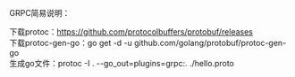 GRPC简易说明：<br>

下载protoc：https://github.com/protocolbuffers/protobuf/releases <br>
下载protoc-gen-go：go get -d -u github.com/golang/protobuf/protoc-gen-go<br>
生成go文件：protoc -I . --go_out=plugins=grpc:. ./hello.proto